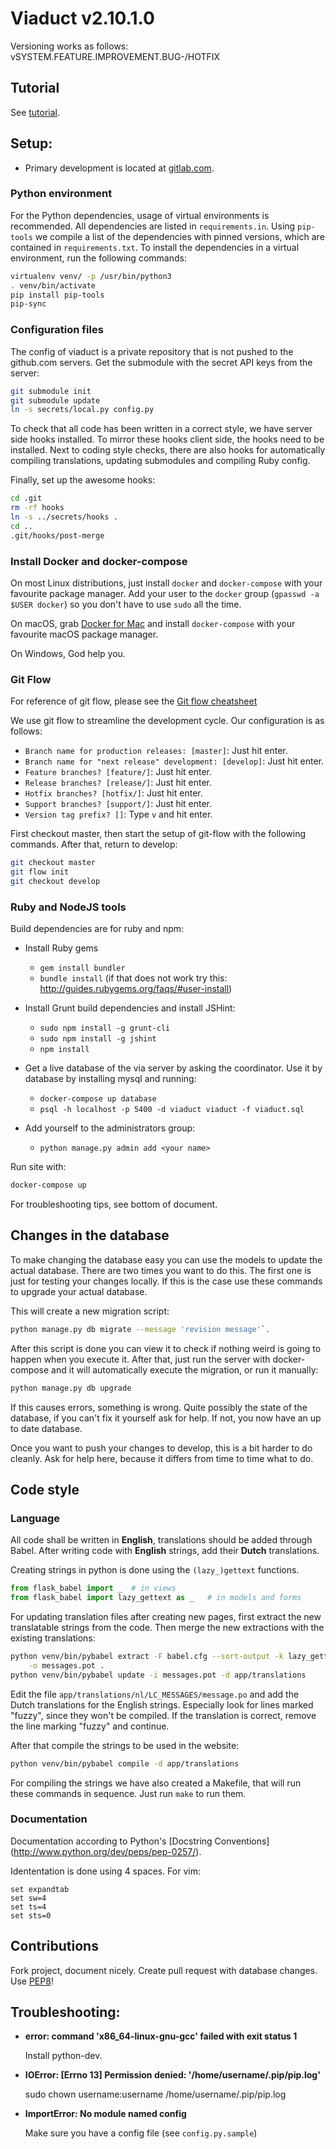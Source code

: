 # Viaduct v2.10.1.0
Versioning works as follows: vSYSTEM.FEATURE.IMPROVEMENT.BUG-/HOTFIX

## Tutorial

See [tutorial](TUTORIAL.md).


## Setup:

 - Primary development is located at [gitlab.com](https://gitlab.com/studieverenigingvia/viaduct).


### Python environment

For the Python dependencies, usage of virtual environments is recommended.
All dependencies are listed in `requirements.in`.
Using `pip-tools` we compile a list of the dependencies with pinned versions,
which are contained in `requirements.txt`.
To install the dependencies in a virtual environment, run the following commands:

```bash
virtualenv venv/ -p /usr/bin/python3
. venv/bin/activate
pip install pip-tools
pip-sync
```


### Configuration files

The config of viaduct is a private repository that is not pushed to the
github.com servers. Get the submodule with the secret API keys from the server:

```bash
git submodule init
git submodule update
ln -s secrets/local.py config.py
```

To check that all code has been written in a correct style, we have server side
hooks installed. To mirror these hooks client side, the hooks need to be
installed. Next to coding style checks, there are also hooks for automatically
compiling translations, updating submodules and compiling Ruby config.

Finally, set up the awesome hooks:

```bash
cd .git
rm -rf hooks
ln -s ../secrets/hooks .
cd ..
.git/hooks/post-merge
```


### Install Docker and docker-compose

On most Linux distributions, just install `docker` and `docker-compose` with
your favourite package manager. Add your user to the `docker` group
(`gpasswd -a $USER docker`) so you don't have to use `sudo` all the time.

On macOS, grab [Docker for Mac](https://docs.docker.com/docker-for-mac/) and
install `docker-compose` with your favourite macOS package manager.

On Windows, God help you.


### Git Flow

For reference of git flow, please see the [Git flow
cheatsheet](http://danielkummer.github.io/git-flow-cheatsheet/)

We use git flow to streamline the development cycle. Our configuration is as
follows:

 - `Branch name for production releases: [master]`: Just hit enter.
 - `Branch name for "next release" development: [develop]`: Just hit enter.
 - `Feature branches? [feature/]`: Just hit enter.
 - `Release branches? [release/]`: Just hit enter.
 - `Hotfix branches? [hotfix/]`: Just hit enter.
 - `Support branches? [support/]`: Just hit enter.
 - `Version tag prefix? []`: Type `v` and hit enter.

First checkout master, then start the setup of git-flow with the following
commands. After that, return to develop:

```bash
git checkout master
git flow init
git checkout develop
```


### Ruby and NodeJS tools

Build dependencies are for ruby and npm:
* Install Ruby gems
    - `gem install bundler`
    - `bundle install` (if that does not work try this:
      http://guides.rubygems.org/faqs/#user-install)

* Install Grunt build dependencies and install JSHint:
    - `sudo npm install -g grunt-cli`
    - `sudo npm install -g jshint`
    - `npm install`

* Get a live database of the via server by asking the coordinator.
Use it by database by installing mysql and running:
    - `docker-compose up database`
    - `psql -h localhost -p 5400 -d viaduct viaduct -f viaduct.sql`

* Add yourself to the administrators group:
   - `python manage.py admin add <your name>`

Run site with:

```bash
docker-compose up
```

For troubleshooting tips, see bottom of document.


## Changes in the database

To make changing the database easy you can use the models to update the actual
database. There are two times you want to do this. The first one is just for
testing your changes locally.
If this is the case use these commands to upgrade your actual database.

This will create a new migration script:

```bash
python manage.py db migrate --message 'revision message'`.
```

After this script is done you can view it to check if nothing weird is
going to happen when you execute it. After that, just run the server with
docker-compose and it will automatically execute the migration, or run it
manually:

```bash
python manage.py db upgrade
```

If this causes errors, something is wrong. Quite possibly the state of the
database, if you can't fix it yourself ask for help.  If not, you now have an up
to date database.

Once you want to push your changes to develop, this is a bit harder to do
cleanly. Ask for help here, because it differs from time to time what to do.


## Code style

### Language

All code shall be written in **English**, translations should be added through
Babel. After writing code with **English** strings, add their **Dutch**
translations.

Creating strings in python is done using the `(lazy_)gettext` functions.

```python
from flask_babel import _  # in views
from flask_babel import lazy_gettext as _   # in models and forms
```

For updating translation files after creating new pages, first extract the new
translatable strings from the code. Then merge the new extractions with the
existing translations:

```bash
python venv/bin/pybabel extract -F babel.cfg --sort-output -k lazy_gettext \
    -o messages.pot .
python venv/bin/pybabel update -i messages.pot -d app/translations
```

Edit the file `app/translations/nl/LC_MESSAGES/message.po` and add the Dutch
translations for the English strings. Especially look for lines marked "fuzzy",
since they won't be compiled. If the translation is correct, remove the line
marking "fuzzy" and continue.

After that compile the strings to be used in the website:

```bash
python venv/bin/pybabel compile -d app/translations
```

For compiling the strings we have also created a Makefile, that will run these
commands in sequence. Just run `make` to run them.


### Documentation

Documentation according to Python's [Docstring Conventions]
(http://www.python.org/dev/peps/pep-0257/).

Idententation is done using 4 spaces. For vim:

```vim
set expandtab
set sw=4
set ts=4
set sts=0
```


## Contributions

Fork project, document nicely. Create pull request with database changes.
Use [PEP8](http://www.python.org/dev/peps/pep-0008/)!


## Troubleshooting:

- **error: command 'x86_64-linux-gnu-gcc' failed with exit status 1**

  Install python-dev.

- **IOError: [Errno 13] Permission denied: '/home/username/.pip/pip.log'**

  sudo chown username:username /home/username/.pip/pip.log

- **ImportError: No module named config**

  Make sure you have a config file (see `config.py.sample`)
